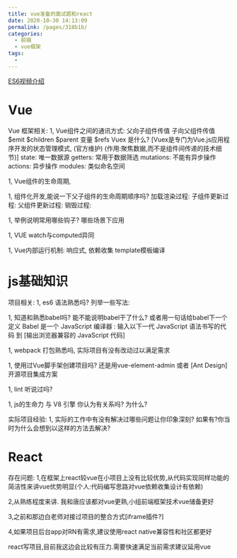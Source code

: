 ```yaml
---
title: vue准备的面试题和react
date: 2020-10-30 14:13:09
permalink: /pages/318b1b/
categories:
  - 前端
  - vue框架
tags:
  - 
---
```




[ES6视频介绍](https://www.bilibili.com/video/BV1a64y1u7uR)



# Vue
Vue 框架相关:
1, Vue组件之间的通讯方式:
   父向子组件传值
   子向父组件传值  $emit
   $children $parent 变量
   $refs
   Vuex 是什么?  [Vuex是专门为Vue.js应用程序开发的状态管理模式, (官方维护) (作用:聚焦数据,而不是组件间传递的技术细节)]
   state:     唯一数据源
   getters:   常用于数据筛选
   mutations: 不能有异步操作
   actions:   异步操作
   modules:   类似命名空间

1, Vue组件的生命周期,

1, 组件化开发,能说一下父子组件的生命周期顺序吗?
    加载渲染过程:
    子组件更新过程:
    父组件更新过程:
    销毁过程:

1, 举例说明常用哪些钩子? 哪些场景下应用

1, VUE watch与computed异同

1, Vue内部运行机制:
   响应式, 依赖收集
   template模板编译


# js基础知识

项目相关:
1, es6 语法熟悉吗?  列举一些写法:

1, 知道和熟悉babel吗?  能不能说明babel干了什么? 或者用一句话给babel下一个定义
Babel 是一个 JavaScript 编译器  : 输入以下一代 JavaScript 语法书写的代码   到 [输出浏览器兼容的 JavaScript 代码]

1, webpack 打包熟悉吗, 实际项目有没有改动过以满足需求

1, 使用过Vue脚手架创建项目吗? 还是用vue-element-admin 或者 [Ant Design] 开源项目集成方案

1, lint 听说过吗?

1, js的生命力 与 V8 引擎  你认为有关系吗?  为什么?   

实际项目经验:
1,  实际的工作中有没有解决过哪些问题让你印象深刻?     如果有?你当时为什么会想到以这样的方法去解决?




# React
存在问题:
1,在框架上react较vue在小项目上没有比较优势,从代码实现同样功能的简洁性来讲vue优势明显(个人:代码编写思路对vue依赖收集设计有依赖)

2,从熟练程度来讲. 我和唐应该都对vue更熟,小组前端框架技术vue储备更好

3,之前和那边白老师对接过项目的整合方式[iframe插件?]

4,如果项目后台app对RN有需求,建议使用react native兼容性和社区都更好

react写项目,目前我这边会比较有压力.需要快速满足当前需求建议延用vue

